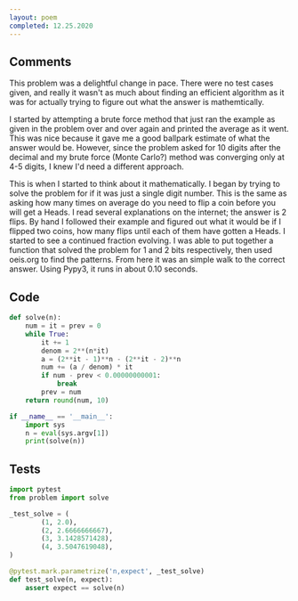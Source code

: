 ```yaml
---
layout: poem
completed: 12.25.2020
---
```


## Comments

This problem was a delightful change in pace.  There were no test cases given,
and really it wasn't as much about finding an efficient algorithm as it was for
actually trying to figure out what the answer is mathemtically.

I started by attempting a brute force method that just ran the example as given
in the problem over and over again and printed the average as it went.  This
was nice because it gave me a good ballpark estimate of what the answer would
be.  However, since the problem asked for 10 digits after the decimal and my
brute force (Monte Carlo?) method was converging only at 4-5 digits, I knew I'd
need a different approach.

This is when I started to think about it mathematically.  I began by trying to
solve the problem for if it was just a single digit number.  This is the same
as asking how many times on average do you need to flip a coin before you will
get a Heads.  I read several explanations on the internet; the answer is 2
flips.  By hand I followed their example and figured out what it would be if I
flipped two coins, how many flips until each of them have gotten a Heads.  I
started to see a continued fraction evolving.  I was able to put together a
function that solved the problem for 1 and 2 bits respectively, then used
oeis.org to find the patterns.  From here it was an simple walk to the correct
answer.  Using Pypy3, it runs in about 0.10 seconds.

## Code

```python
def solve(n):
    num = it = prev = 0
    while True:
        it += 1
        denom = 2**(n*it)
        a = (2**it - 1)**n - (2**it - 2)**n
        num += (a / denom) * it
        if num - prev < 0.00000000001:
            break
        prev = num
    return round(num, 10)

if __name__ == '__main__':
    import sys
    n = eval(sys.argv[1])
    print(solve(n))
```

## Tests

```python
import pytest
from problem import solve

_test_solve = (
        (1, 2.0),
        (2, 2.6666666667),
        (3, 3.1428571428),
        (4, 3.5047619048),
)

@pytest.mark.parametrize('n,expect', _test_solve)
def test_solve(n, expect):
    assert expect == solve(n)
```
